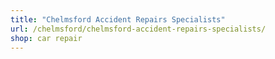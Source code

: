 ```yaml
---
title: "Chelmsford Accident Repairs Specialists"
url: /chelmsford/chelmsford-accident-repairs-specialists/
shop: car repair
---
```

